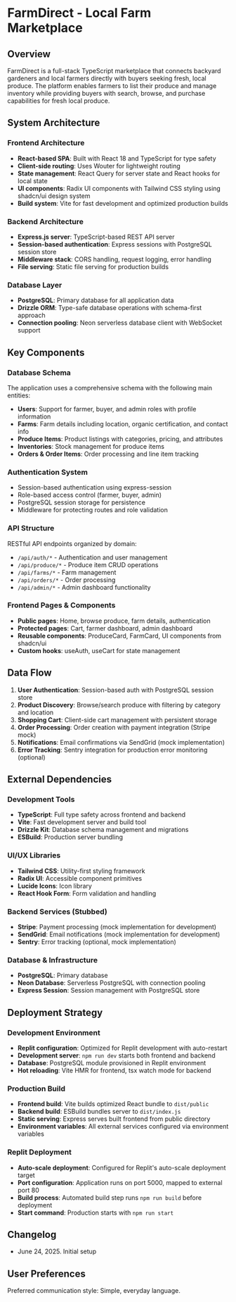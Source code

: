 # FarmDirect - Local Farm Marketplace

## Overview

FarmDirect is a full-stack TypeScript marketplace that connects backyard gardeners and local farmers directly with buyers seeking fresh, local produce. The platform enables farmers to list their produce and manage inventory while providing buyers with search, browse, and purchase capabilities for fresh local produce.

## System Architecture

### Frontend Architecture
- **React-based SPA**: Built with React 18 and TypeScript for type safety
- **Client-side routing**: Uses Wouter for lightweight routing
- **State management**: React Query for server state and React hooks for local state
- **UI components**: Radix UI components with Tailwind CSS styling using shadcn/ui design system
- **Build system**: Vite for fast development and optimized production builds

### Backend Architecture
- **Express.js server**: TypeScript-based REST API server
- **Session-based authentication**: Express sessions with PostgreSQL session store
- **Middleware stack**: CORS handling, request logging, error handling
- **File serving**: Static file serving for production builds

### Database Layer
- **PostgreSQL**: Primary database for all application data
- **Drizzle ORM**: Type-safe database operations with schema-first approach
- **Connection pooling**: Neon serverless database client with WebSocket support

## Key Components

### Database Schema
The application uses a comprehensive schema with the following main entities:
- **Users**: Support for farmer, buyer, and admin roles with profile information
- **Farms**: Farm details including location, organic certification, and contact info
- **Produce Items**: Product listings with categories, pricing, and attributes
- **Inventories**: Stock management for produce items
- **Orders & Order Items**: Order processing and line item tracking

### Authentication System
- Session-based authentication using express-session
- Role-based access control (farmer, buyer, admin)
- PostgreSQL session storage for persistence
- Middleware for protecting routes and role validation

### API Structure
RESTful API endpoints organized by domain:
- `/api/auth/*` - Authentication and user management
- `/api/produce/*` - Produce item CRUD operations
- `/api/farms/*` - Farm management
- `/api/orders/*` - Order processing
- `/api/admin/*` - Admin dashboard functionality

### Frontend Pages & Components
- **Public pages**: Home, browse produce, farm details, authentication
- **Protected pages**: Cart, farmer dashboard, admin dashboard
- **Reusable components**: ProduceCard, FarmCard, UI components from shadcn/ui
- **Custom hooks**: useAuth, useCart for state management

## Data Flow

1. **User Authentication**: Session-based auth with PostgreSQL session store
2. **Product Discovery**: Browse/search produce with filtering by category and location
3. **Shopping Cart**: Client-side cart management with persistent storage
4. **Order Processing**: Order creation with payment integration (Stripe mock)
5. **Notifications**: Email confirmations via SendGrid (mock implementation)
6. **Error Tracking**: Sentry integration for production error monitoring (optional)

## External Dependencies

### Development Tools
- **TypeScript**: Full type safety across frontend and backend
- **Vite**: Fast development server and build tool
- **Drizzle Kit**: Database schema management and migrations
- **ESBuild**: Production server bundling

### UI/UX Libraries
- **Tailwind CSS**: Utility-first styling framework
- **Radix UI**: Accessible component primitives
- **Lucide Icons**: Icon library
- **React Hook Form**: Form validation and handling

### Backend Services (Stubbed)
- **Stripe**: Payment processing (mock implementation for development)
- **SendGrid**: Email notifications (mock implementation for development)
- **Sentry**: Error tracking (optional, mock implementation)

### Database & Infrastructure
- **PostgreSQL**: Primary database
- **Neon Database**: Serverless PostgreSQL with connection pooling
- **Express Session**: Session management with PostgreSQL store

## Deployment Strategy

### Development Environment
- **Replit configuration**: Optimized for Replit development with auto-restart
- **Development server**: `npm run dev` starts both frontend and backend
- **Database**: PostgreSQL module provisioned in Replit environment
- **Hot reloading**: Vite HMR for frontend, tsx watch mode for backend

### Production Build
- **Frontend build**: Vite builds optimized React bundle to `dist/public`
- **Backend build**: ESBuild bundles server to `dist/index.js`
- **Static serving**: Express serves built frontend from public directory
- **Environment variables**: All external services configured via environment variables

### Replit Deployment
- **Auto-scale deployment**: Configured for Replit's auto-scale deployment target
- **Port configuration**: Application runs on port 5000, mapped to external port 80
- **Build process**: Automated build step runs `npm run build` before deployment
- **Start command**: Production starts with `npm run start`

## Changelog
- June 24, 2025. Initial setup

## User Preferences
Preferred communication style: Simple, everyday language.